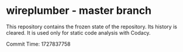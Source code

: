 # wireplumber - master branch

This repository contains the frozen state of the repository.
Its history is cleared. It is used only for static code
analysis with Codacy.

Commit Time: 1727837758